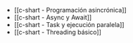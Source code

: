 - [[c-shart - Programación asincrónica]]
- [[c-shart - Async y Await]]
- [[c-shart - Task y ejecución paralela]]
- [[c-shart - Threading básico]]
